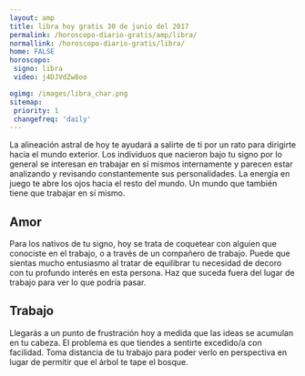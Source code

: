 ```yaml
---
layout: amp
title: libra hoy gratis 30 de junio del 2017 
permalink: /horoscopo-diario-gratis/amp/libra/
normallink: /horoscopo-diario-gratis/libra/
home: FALSE
horoscopo:
 signo: libra
 video: j4DJVdZw8oo

ogimg: /images/libra_char.png
sitemap:
 priority: 1
 changefreq: 'daily'
---
```



La alineación astral de hoy te ayudará a salirte de ti por un rato para dirigirte hacia el mundo exterior. Los individuos que nacieron bajo tu signo por lo general se interesan en trabajar en sí mismos internamente y parecen estar analizando y revisando constantemente sus personalidades. La energía en juego te abre los ojos hacia el resto del mundo. Un mundo que también tiene que trabajar en sí mismo.

## Amor

Para los nativos de tu signo, hoy se trata de coquetear con alguien que conociste en el trabajo, o a través de un compañero de trabajo. Puede que sientas mucho entusiasmo al tratar de equilibrar tu necesidad de decoro con tu profundo interés en esta persona. Haz que suceda fuera del lugar de trabajo para ver lo que podría pasar.

## Trabajo

Llegarás a un punto de frustración hoy a medida que las ideas se acumulan en tu cabeza. El problema es que tiendes a sentirte excedido/a con facilidad. Toma distancia de tu trabajo para poder verlo en perspectiva en lugar de permitir que el árbol te tape el bosque.